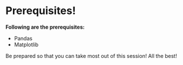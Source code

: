 # Prerequisites!

**Following are the prerequisites:**

   - Pandas
   - Matplotlib

Be prepared so that you can take most out of this session!
All the best!
